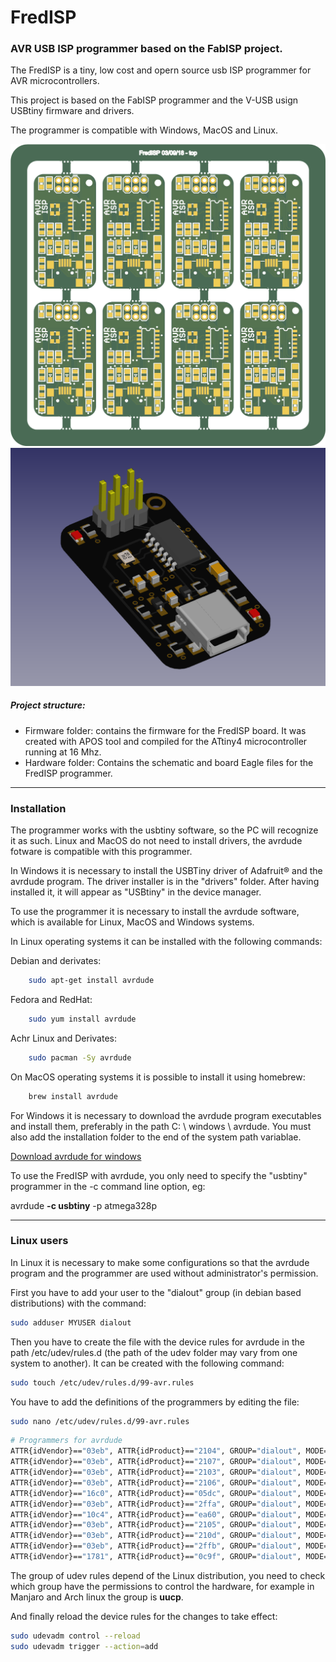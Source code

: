 
# FredISP 

### AVR USB ISP programmer based on the FabISP project.

The FredISP is a tiny, low cost and opern source usb ISP programmer for AVR microcontrollers.

This project is based on the FabISP programmer and the V-USB usign USBtiny firmware and drivers.

The programmer is compatible with Windows, MacOS and Linux.



![alt text](FredISP-Panelized-Top.png "FredISP PCB")
![alt text](FredISP.png "FredISP 3D Model")

##### Project structure:

* Firmware folder: contains the firmware for the FredISP board. It was created with APOS tool and compiled for the ATtiny4 microcontroller running at 16 Mhz.
* Hardware folder: Contains the schematic and board Eagle files for the FredISP programmer.


----

### Installation


The programmer works with the usbtiny software, so the PC will recognize it as such. Linux and MacOS do not need to install drivers, the avrdude fotware is compatible with this programmer.

In Windows it is necessary to install the USBTiny driver of Adafruit® and the avrdude program. The driver installer is in the "drivers" folder. After having installed it, it will appear as "USBtiny" in the device manager.

To use the programmer it is necessary to install the avrdude software, which is available for Linux, MacOS and Windows systems.

In Linux operating systems it can be installed with the following commands:

Debian and derivates:

```bash
    sudo apt-get install avrdude
```

Fedora and RedHat:

```bash
    sudo yum install avrdude
```

Achr Linux and Derivates:

```bash
    sudo pacman -Sy avrdude
```

On MacOS operating systems it is possible to install it using homebrew:


```bash
    brew install avrdude
```

For Windows it is necessary to download the avrdude program executables and install them, preferably in the path C: \ windows \ avrdude. You must also add the installation folder to the end of the system path variablae.

[Download avrdude for windows](http://download.savannah.gnu.org/releases/avrdude/avrdude-6.3-mingw32.zip "avrdude download for Windows")

To use the FredISP with avrdude, you only need to specify the "usbtiny" programmer in the -c command line option, eg:


 avrdude __-c usbtiny__ -p atmega328p

---
### Linux users


In Linux it is necessary to make some configurations so that the avrdude program and the programmer are used without administrator's permission.

First you have to add your user to the "dialout" group (in debian based distributions) with the command:

``` bash
sudo adduser MYUSER dialout
``` 

Then you have to create the file with the device rules for avrdude in the path /etc/udev/rules.d (the path of the udev folder may vary from one system to another). It can be created with the following command:

``` bash
sudo touch /etc/udev/rules.d/99-avr.rules
``` 

You have to add the definitions of the programmers by editing the file:

``` bash
sudo nano /etc/udev/rules.d/99-avr.rules
``` 

``` bash
# Programmers for avrdude
ATTR{idVendor}=="03eb", ATTR{idProduct}=="2104", GROUP="dialout", MODE="0660" # AVRISP mkII
ATTR{idVendor}=="03eb", ATTR{idProduct}=="2107", GROUP="dialout", MODE="0660" # AVR-Dragon
ATTR{idVendor}=="03eb", ATTR{idProduct}=="2103", GROUP="dialout", MODE="0660" # JTAG ICE mkII
ATTR{idVendor}=="03eb", ATTR{idProduct}=="2106", GROUP="dialout", MODE="0660" # STK600
ATTR{idVendor}=="16c0", ATTR{idProduct}=="05dc", GROUP="dialout", MODE="0660" # USBASP von www.fischl.de
ATTR{idVendor}=="03eb", ATTR{idProduct}=="2ffa", GROUP="dialout", MODE="0660" # AT90USB
ATTR{idVendor}=="10c4", ATTR{idProduct}=="ea60", GROUP="dialout", MODE="0660" # AVR910
ATTR{idVendor}=="03eb", ATTR{idProduct}=="2105", GROUP="dialout", MODE="0660" # AVR ONE
ATTR{idVendor}=="03eb", ATTR{idProduct}=="210d", GROUP="dialout", MODE="0660" # Atmel XPLAIN CDC Gateway
ATTR{idVendor}=="03eb", ATTR{idProduct}=="2ffb", GROUP="dialout", MODE="0660" # AT90USB AVR DFU bootloader
ATTR{idVendor}=="1781", ATTR{idProduct}=="0c9f", GROUP="dialout", MODE="0660" # usbtiny
```
The group of udev rules depend of the Linux distribution, you need to check which group have the permissions to control the hardware, for example in Manjaro and Arch linux the group is __uucp__. 

And finally reload the device rules for the changes to take effect:

```bash
sudo udevadm control --reload 
sudo udevadm trigger --action=add
```